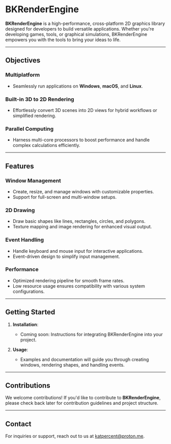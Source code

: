 # BKRenderEngine

**BKRenderEngine** is a high-performance, cross-platform 2D graphics library designed for developers to build versatile applications. Whether you're developing games, tools, or graphical simulations, BKRenderEngine empowers you with the tools to bring your ideas to life.

---

## Objectives

### Multiplatform
- Seamlessly run applications on **Windows**, **macOS**, and **Linux**.

### Built-in 3D to 2D Rendering
- Effortlessly convert 3D scenes into 2D views for hybrid workflows or simplified rendering.

### Parallel Computing
- Harness multi-core processors to boost performance and handle complex calculations efficiently.

---

## Features

### Window Management
- Create, resize, and manage windows with customizable properties.
- Support for full-screen and multi-window setups.

### 2D Drawing
- Draw basic shapes like lines, rectangles, circles, and polygons.
- Texture mapping and image rendering for enhanced visual output.

### Event Handling
- Handle keyboard and mouse input for interactive applications.
- Event-driven design to simplify input management.

### Performance
- Optimized rendering pipeline for smooth frame rates.
- Low resource usage ensures compatibility with various system configurations.

---

## Getting Started

1. **Installation**:
   - Coming soon: Instructions for integrating BKRenderEngine into your project.

2. **Usage**:
   - Examples and documentation will guide you through creating windows, rendering shapes, and handling events.

---

## Contributions

We welcome contributions! If you'd like to contribute to **BKRenderEngine**, please check back later for contribution guidelines and project structure.

---

## Contact

For inquiries or support, reach out to us at katpercent@proton.me.
